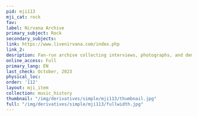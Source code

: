 ```yaml
---
pid: mji113
mji_cat: rock
fav: 
label: Nirvana Archive
primary_subject: Rock
secondary_subjects: 
link: https://www.livenirvana.com/index.php
link_2: 
desription: Fan-run archive collecting interviews, photographs, and demos of the band.
online_access: Full
primary_lang: EN
last_check: October, 2023
physical_loc: 
order: '112'
layout: mji_item
collection: music_history
thumbnail: "/img/derivatives/simple/mji113/thumbnail.jpg"
full: "/img/derivatives/simple/mji113/fullwidth.jpg"
---
```

